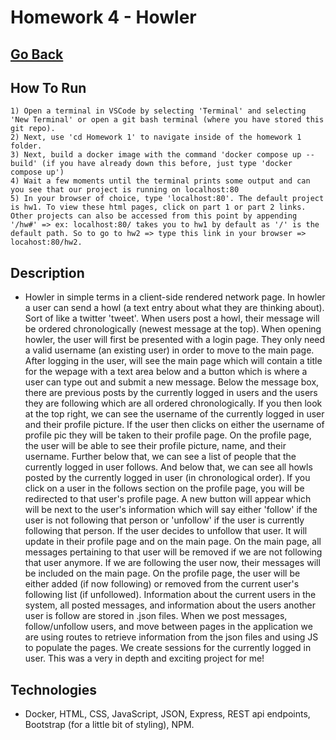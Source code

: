 # Homework 4 - Howler

## [Go Back](./README.md)

## How To Run

    1) Open a terminal in VSCode by selecting 'Terminal' and selecting 'New Terminal' or open a git bash terminal (where you have stored this git repo).
    2) Next, use 'cd Homework 1' to navigate inside of the homework 1 folder.
    3) Next, build a docker image with the command 'docker compose up --build' (if you have already down this before, just type 'docker compose up')
    4) Wait a few moments until the terminal prints some output and can you see that our project is running on localhost:80
    5) In your browser of choice, type 'localhost:80'. The default project is hw1. To view these html pages, click on part 1 or part 2 links. Other projects can also be accessed from this point by appending '/hw#' => ex: localhost:80/ takes you to hw1 by default as '/' is the default path. So to go to hw2 => type this link in your browser => locahost:80/hw2.

## Description

- Howler in simple terms in a client-side rendered network page. In howler a user can send a howl (a text entry about what they are thinking about). Sort of like a twitter 'tweet'. When users post a howl, their message will be ordered chronologically (newest message at the top). When opening howler, the user will first be presented with a login page. They only need a valid username (an existing user) in order to move to the main page. After logging in the user, will see the main page which will contain a title for the wepage with a text area below and a button which is where a user can type out and submit a new message. Below the message box, there are previous posts by the currently logged in users and the users they are following which are all ordered chronologically. If you then look at the top right, we can see the username of the currently logged in user and their profile picture. If the user then clicks on either the username of profile pic they will be taken to their profile page. On the profile page, the user will be able to see their profile picture, name, and their username. Further below that, we can see a list of people that the currently logged in user follows. And below that, we can see all howls posted by the currently logged in user (in chronological order). If you click on a user in the follows section on the profile page, you will be redirected to that user's profile page. A new button will appear which will be next to the user's information which will say either 'follow' if the user is not following that person or 'unfollow' if the user is currently following that person. If the user decides to unfollow that user. It will update in their profile page and on the main page. On the main page, all messages pertaining to that user will be removed if we are not following that user anymore. If we are following the user now, their messages will be included on the main page. On the profile page, the user will be either added (if now following) or removed from the current user's following list (if unfollowed). Information about the current users in the system, all posted messages, and information about the users another user is follow are stored in .json files. When we post messages, follow/unfollow users, and move between pages in the application we are using routes to retrieve information from the json files and using JS to populate the pages. We create sessions for the currently logged in user. This was a very in depth and exciting project for me!

## Technologies

- Docker, HTML, CSS, JavaScript, JSON, Express, REST api endpoints, Bootstrap (for a little bit of styling), NPM.
